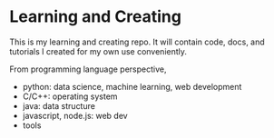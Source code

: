 # Learning and Creating

This is my learning and creating repo. It will contain code, docs, and tutorials I created for my own use conveniently.

From programming language perspective,
- python: data science, machine learning, web development
- C/C++: operating system
- java: data structure
- javascript, node.js: web dev
- tools
